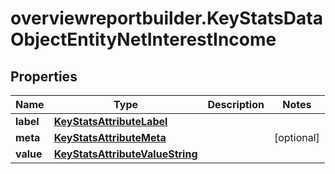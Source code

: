 # overviewreportbuilder.KeyStatsDataObjectEntityNetInterestIncome

## Properties

Name | Type | Description | Notes
------------ | ------------- | ------------- | -------------
**label** | [**KeyStatsAttributeLabel**](KeyStatsAttributeLabel.md) |  | 
**meta** | [**KeyStatsAttributeMeta**](KeyStatsAttributeMeta.md) |  | [optional] 
**value** | [**KeyStatsAttributeValueString**](KeyStatsAttributeValueString.md) |  | 


